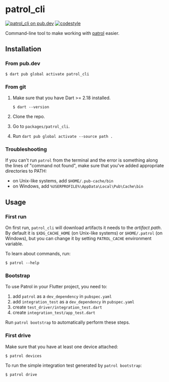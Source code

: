 # patrol_cli

[![patrol_cli on pub.dev][pub_badge]][pub_link]
[![codestyle][pub_badge_style]][pub_badge_link]

Command-line tool to make working with [patrol][pub_link_test] easier.

## Installation

### From pub.dev

```console
$ dart pub global activate patrol_cli
```

### From git

1. Make sure that you have Dart >= 2.18 installed.

   ```console
   $ dart --version
   ```

2. Clone the repo.
3. Go to `packages/patrol_cli`.
4. Run `dart pub global activate --source path .`

### Troubleshooting

If you can't run `patrol` from the terminal and the error is something along the
lines of "command not found", make sure that you've added appropriate
directories to PATH:

- on Unix-like systems, add `$HOME/.pub-cache/bin`
- on Windows, add `%USERPROFILE%\AppData\Local\Pub\Cache\bin`

## Usage

### First run

On first run, `patrol_cli` will download artifacts it needs to the _artifact
path_. By default it is `$XDG_CACHE_HOME` (on Unix-like systems) or
`$HOME/.patrol` (on Windows), but you can change it by setting `PATROL_CACHE`
environment variable.

To learn about commands, run:

```console
$ patrol --help
```

### Bootstrap

To use Patrol in your Flutter project, you need to:

1. add `patrol` as a `dev_dependency` in `pubspec.yaml`
1. add `integration_test` as a `dev_dependency` in `pubspec.yaml`
1. create `test_driver/integration_test.dart`
1. create `integration_test/app_test.dart`

Run `patrol bootstrap` to automatically perform these steps.

### First drive

Make sure that you have at least one device attached:

```console
$ patrol devices
```

To run the simple integration test generated by `patrol bootstrap`:

```console
$ patrol drive
```

[pub_badge]: https://img.shields.io/pub/v/patrol_cli.svg
[pub_link]: https://pub.dartlang.org/packages/patrol_cli
[pub_link_test]: https://pub.dartlang.org/packages/patrol
[pub_badge]: https://img.shields.io/pub/v/patrol_cli.svg
[pub_link]: https://pub.dartlang.org/packages/patrol_cli
[pub_badge_style]: https://img.shields.io/badge/style-leancode__lint-black
[pub_badge_link]: https://pub.dartlang.org/packages/leancode_lint
